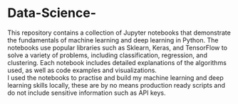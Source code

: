 # Data-Science-
This repository contains a collection of Jupyter notebooks that demonstrate the fundamentals of machine learning and deep learning in Python. The notebooks use popular libraries such as Sklearn, Keras, and TensorFlow to solve a variety of problems, including classification, regression, and clustering. Each notebook includes detailed explanations of the algorithms used, as well as code examples and visualizations.
<br>
I used the notebooks to practise and build my machine learning and deep learning skills locally, these are by no means production ready scripts and do not include sensitive information such as API keys.
